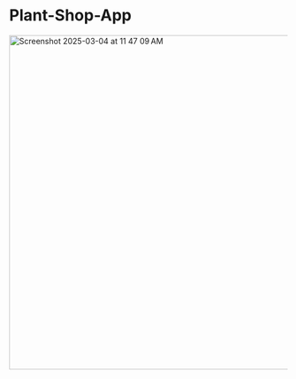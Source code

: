 # Plant-Shop-App

<img width="604" alt="Screenshot 2025-03-04 at 11 47 09 AM" src="https://github.com/user-attachments/assets/dc1d51c2-6e6d-418f-9d37-78bddee19c32" />
